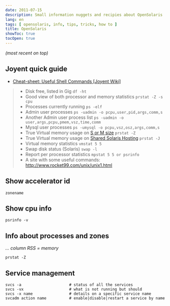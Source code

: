 ```yaml
---
date: 2011-07-15
description: Small information nuggets and recipies about OpenSolaris
lang: en
tags: [ opensolaris, info, tips, tricks, how to ]
title: OpenSolaris
showToc: true
tocOpen: true
---
```


<!--more-->

*(most recent on top)*

## Joyent quick guide

* [Cheat-sheet: Useful Shell Commands [Joyent Wiki]](http://wiki.joyent.com/accelerators:kb:shell-cheatsheet)

> * Disk free, listed in Gig `df -ht`
> * Good view of both processor and memory statistics `prstat -Z -s cpu`
> * Processes currently running `ps -elf`
> * Admin user processes `ps -uadmin -o pcpu,user,pid,args,comm,s`
> * Another Admin user process list `ps -uadmin -o user,args,pcpu,pmem,vsz,time,comm`
> * Mysql user processes `ps -umysql -o pcpu,vsz,osz,args,comm,s`
> * True Virtual memory usage on [S or M size](https://web.archive.org/web/20100115191521/http://discuss.joyent.com/viewtopic.php?pid=146936#p146936) `prstat -Z`
> * True Virtual memory usage on [Shared Solaris Hosting](https://web.archive.org/web/20100115191521/http://discuss.joyent.com/viewtopic.php?pid=146936#p146936) `prstat -J`
> * Virtual memory statistics `vmstat 5 5`
> * Swap disk status (Solaris) `swap -l`
> * Report per processor statistics `mpstat 5 5 or psrinfo`
> * A site with some useful commands: <http://www.rocket99.com/unix/unix1.html>

## Show accelerator id

```shell
zonename
```

## Show cpu info

```shell
psrinfo -v
```

## Info about processes and zones

*… column RSS = memory*

```shell
prstat -Z
```

## Service management

```shell
svcs -a                     # status of all the services
svcs -vx                    # what is not running but should
svcs -x name                # details on a specific service name
svcadm action name          # enable|disable|restart a service by name
```
